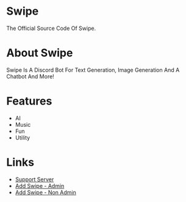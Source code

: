 # Swipe
 The Official Source Code Of Swipe.

# About Swipe
Swipe Is A Discord Bot For Text Generation, Image Generation And A Chatbot And More!

# Features
 - AI
 - Music
 - Fun
 - Utility

# Links
 - [Support Server](https://discord.gg/G5Tj96UmHs)
 - [Add Swipe - Admin](https://discord.com/oauth2/authorize?client_id=1205684566292041800&permissions=8&scope=bot+applications.commands)
 - [Add Swipe - Non Admin](https://discord.com/oauth2/authorize?client_id=1205684566292041800&permissions=10982197165175&scope=bot+applications.commands)
